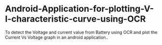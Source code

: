 # Android-Application-for-plotting-V-I-characteristic-curve-using-OCR
To detect the Voltage and current value from Battery using OCR and plot the Current Vs Voltage graph in an android application..
